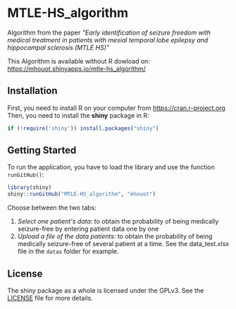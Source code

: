# MTLE-HS_algorithm
Algorithm from the paper *"Early identification of seizure freedom with medical treatment in patients with mesial temporal lobe epilepsy and hippocampal sclerosis (MTLE HS)"*       

This Algorithm is available without R dowload on: https://mhouot.shinyapps.io/mtle-hs_algorithm/

## Installation

First, you need to install R on your computer from https://cran.r-project.org      
Then, you need to install the **shiny** package in R:

```R
if (!require('shiny')) install.packages("shiny")
```

## Getting Started

To run the application, you have to load the library and use the function `runGitHub()`:
```R
library(shiny)
shiny::runGitHub("MTLE-HS_algorithm", "mhouot")
```

Choose between the two tabs:    

 1. *Select one patient's data*: to obtain the probability of being medically seizure-free by entering patient data one by one
 2. *Upload a file of the data patients*: to obtain the probability of being medically seizure-free of several patient at a time. See the data_test.xlsx file in the `datas` folder for example.


## License

The shiny package as a whole is licensed under the GPLv3. See the [LICENSE](LICENSE) file for more details.
